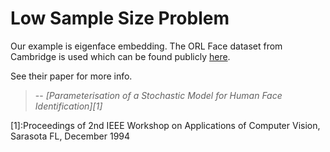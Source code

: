 # Low Sample Size Problem

Our example is eigenface embedding. The ORL Face dataset from Cambridge is used which can be found publicly [here](https://www.cl.cam.ac.uk/research/dtg/attarchive/facedatabase.html).

See their paper for more info. 
> -- <cite>[Parameterisation of a Stochastic Model for Human Face Identification][1]</cite>

[1]:Proceedings of 2nd IEEE Workshop on Applications of Computer Vision, Sarasota FL, December 1994 
